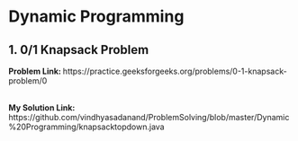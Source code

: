 <h1>Dynamic Programming </h1>

<h2>1. 0/1 Knapsack Problem </h2>
<b>Problem Link: </b> https://practice.geeksforgeeks.org/problems/0-1-knapsack-problem/0</p> <br>
 <b>My Solution Link: </b> https://github.com/vindhyasadanand/ProblemSolving/blob/master/Dynamic%20Programming/knapsacktopdown.java <br>
